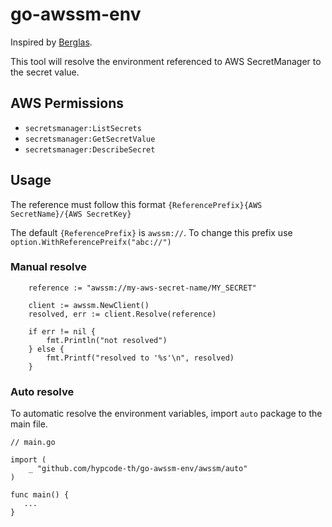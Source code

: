 # go-awssm-env

Inspired by [Berglas](https://github.com/GoogleCloudPlatform/berglas).

This tool will resolve the environment referenced to AWS SecretManager to the secret value.

## AWS Permissions

* `secretsmanager:ListSecrets`
* `secretsmanager:GetSecretValue`
* `secretsmanager:DescribeSecret`

## Usage

The reference must follow this format `{ReferencePrefix}{AWS SecretName}/{AWS SecretKey}`

The default `{ReferencePrefix}` is `awssm://`. To change this prefix use `option.WithReferencePreifx("abc://")`

### Manual resolve

```
    reference := "awssm://my-aws-secret-name/MY_SECRET"
    
    client := awssm.NewClient()
    resolved, err := client.Resolve(reference)
    
    if err != nil {
        fmt.Println("not resolved")
    } else {
        fmt.Printf("resolved to '%s'\n", resolved)
    }    
```

### Auto resolve

To automatic resolve the environment variables, import `auto` package to the main file.


```
// main.go

import (
    _ "github.com/hypcode-th/go-awssm-env/awssm/auto"
)

func main() {
   ...
}

```